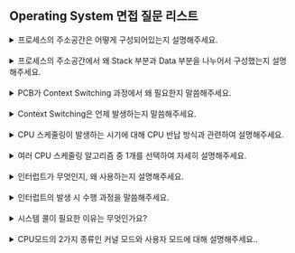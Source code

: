 ## Operating System 면접 질문 리스트

<details>
    <summary>프로세스의 주소공간은 어떻게 구성되어있는지 설명해주세요.</summary>
    <br/>
<div markdown="1">       
프로세스의 주소 공간은 크게 stack 영역, heap 영역, data 영역, text(code)영역으로 구성되어 있습니다.(높은 주소 → 낮은 주소)
</div>
<br/>
<div markdown="1">
→ stack 영역은 함수의 호출과 관계되는 지역 변수와 매개변수가 저장되는 영역입니다. stack 영역의 값은 함수의 호출과 함께 할당되며, 함수의 호출이 완료되면 소멸합니다. 메모리의 높은 주소에서 낮은 주소의 방향으로 할당됩니다.<br/>

→ heap 영역은 런타임의 크기가 결정되는 영역입니다. 사용자에 의해 공간이 동적으로 할당 및 해제됩니다. 주로 참조형 데이터의 데이터가 할당되고 메모리의 낮은 주소에서 높은 주소의 방향으로 할당됩니다.<br/>

→ data 영역은 전역 변수나 static 변수 등 프로그램이 사용할 수 있는 데이터를 저장하는 영역입니다. 프로그램의 시작과 함께 할당되며, 프로그램이 종료되면 소멸합니다. (어떤 프로그램에 전역/static 변수를 참조하는 코드가 존재한다면, 이 프로그램은 컴파일 된 후에 data 영역을 참조하게 합니다.)<br/>

→ text영역은 프로그램이 실행될 수 있도록 CPU가 해석 가능한 기계어 코드가 저장되어 있는 공간으로 프로그램이 수정되면 안되므로 ReadOnly 상태로 저장되어 있습니다.<br/>

</div>
</details>

<br/>
<details>
    <summary>프로세스의 주소공간에서 왜 Stack 부분과 Data 부분을 나누어서 구성했는지 설명해주세요.</summary>
    <br/>
<div markdown="1">       
Stack 영역과 Data 영역을 구분한 가장 큰 이유는 역할의 분배를 위해서 입니다. Stack 영역을 통해 함수의 흐름을 관리하고, Data 영역을 통해 전역 변수, static 변수를 관리합니다. 또 다른 이유는 Data 영역의 데이터 공유를 위해서입니다. 한 프로세스가 여러 개의 스레드를 갖는다면, 각각의 스레드는 스레드 내에서 수행되는 함수의 흐름을 각각 관리하기 위해 자신만의 stack 영역을 갖습니다. 이때 Data 영역의 동일한 내용은 공유함으로써 똑같은 공간을 여러 개 만들지 않고 메모리를 절약할 수 있기 때문에 Stack과 Data를 나눠서 구성하였습니다.
</div>
</details>

<br/>
<details>
    <summary>PCB가 Context Switching 과정에서 왜 필요한지 말씀해주세요.</summary>
    <br/>
<div markdown="1">       
Context Switching은 CPU가 현재 작업 중인 프로세스에서 다른 프로세스로 넘어갈 때, 이전의 프로세스 정보를 PCB에 저장하고 새롭게 실행할 프로세스의 정보를 PCB에서 읽어와 레지스터에 적재하는 과정입니다. 이처럼 Context Switching은 기존 프로세스의 상태를 어딘가에 저장해둬야 다음에 똑같은 작업을 이어서 할 수 있고 새로 해야 할 상태 또한 알아야 어디서부터 다시 작업을 시작할지 결정할 수 있어야 합니다. 이는 프로세스에 관한 모든 정보를 저장하는 임시 저장소 PCB를 사용하여 실행중인 프로세스 상태를 저장하고 앞으로 실행할 프로세스 상태를 저장하며 수월하게 진행할 수 있기 때문에 PCB가 Context Switching 과정에 필요합니다. 
</div>
</details>

<br/>
<details>
    <summary>Context Switching은 언제 발생하는지 말씀해주세요.</summary>
    <br/>
<div markdown="1">       
Context Switching은 CPU가 동시에 수행하는 것처럼 보이게 하기 위해 여러 개의 프로세스를 바꿔가며 실행하기 위해서 필요합니다. 그렇기 때문에 CPU 스케줄링에 의해 할당된 작업 시간이 끝나 timeout이 발생했을 때나 프로세스의 작업이 끝났을 때 발생합니다. 또 실행 중이던 프로세스가 입출력 요청을 할 때 발생합니다. 
</div>
</details>

<br/>
<details>
    <summary>CPU 스케줄링이 발생하는 시기에 대해 CPU 반납 방식과 관련하여 설명해주세요.</summary>
    <br/>
<div markdown="1">       
CPU 스케줄링은 여러 프로세스들의 실행 순서를 어떻게 정하고 얼만큼의 시간을 할당할 것인가를 결정하는 과정입니다.

⇒ CPU 스케줄링은 프로세스가 입/출력을 요구할 때나 프로세스가 종료를 요구할 때 발생합니다. 해당 경우들은 프로세스 스스로의 요구에 의해 이루어지는 자율적 CPU 반납입니다. 또한 높은 우선순위의 프로세스가 나타났을 때나 한 프로세스가 연속해서 CPU를 사용할 수 있는 최대 시간을 초과한 경우에서도 CPU 스케줄리이 발생합니다. 이러한 경우들은 외부 상황에 따라 CPU를 강제로 회수당하는 타율적 CPU 반납에 속합니다.

</div>
</details>

<br/>
<details>
    <summary>여러 CPU 스케줄링 알고리즘 중 1개를 선택하여 자세히 설명해주세요.</summary>
    <br/>
<div markdown="1">       
CPU 스케줄링은 CPU 반납 방식의 자율성 및 타율성 여부에 따라 어떤 프로세스가 CPU를 점유하고 있다면 이를 뺏을 수 없는 방식인 비선점형 스케줄링과 어떤 프로세스가 CPU를 할당받아 실행 중이더라도 운영체제가 이를 강제로 뺏을 수 있는 방식인 선점형 스케줄링으로 나눌 수 있습니다. 이중 선점형 스케줄링에 해당하는 라운드 로빈에 대해 말씀드리겠습니다. 라운드 로빈은 현대 컴퓨터가 사용하는 우선순위 스케줄링으로 모든 프로세스에 동일한 최대 CPU 점유 시간을 설정하고, 처리 중인 프로세스의 CPU 실행 시간이 타임 퀀텀(프로세스에 CPU가 할당되는 일정한 시간)을 초과하면 CPU를 강제로 회수하여 다음 프로세스에 할당하는 방식으로 진행됩니다. 모든 프로세스들에게 CPU가 할당될 기회가 동일하게 주어지므로 대화형 시스템 환경에 적합하고 응답 시간을 빠르게 할 수 있다는 장점을 가지고 있습니다. 하지만 할당 시간이 길면 FCFS처럼 작동하고 반대로 할당 시간이 너무 짧으면 context switching이 자주 발생하여 시스템 오버헤드 증가하여 전체적인 처리율 감소합니다. 해당 스케줄링은 평균 대기 시간을 줄일 수 있지만 다음 프로세스의 CPU burst time을 예측하는 것이 어렵다는 문제가 존재합니다.
</div>
</details>

<br/>
<details>
    <summary>인터럽트가 무엇인지, 왜 사용하는지 설명해주세요.</summary>
    <br/>
<div markdown="1">       
인터럽트는 프로그램의 실행 중 CPU의 현재 처리 순서를 중단시키고 다른 동작을 수행하도록 요구하는 기능입니다. 즉, 현재 실행 중인 일보다 더 중요한 일이 발생하면 해당 일을 우선적으로 수행할 수 있도록 해줍니다. 또한 고속 CPU와 저속 Device 간 처리 효율을 향상하여 시스템 효율성을 개선하고 비정상 상태 발생 시 수행 결과 저장 및 복구를 수행하여 시스템 안정성을 개선할 수 있기에 사용합니다.
</div>
</details>

<br/>
<details>
    <summary>인터럽트의 발생 시 수행 과정을 말씀해주세요.</summary>
    <br/>
<div markdown="1">       
인터럽트 수행 과정은 요청, 중단, 보관, 인터럽트 처리, 재개 순으로 진행됩니다. 우선 장치가 인터럽트 시그널을 CPU로 보냅니다. CPU는 현재 수행 중인 명령어까지는 완료하고 그 후 대기 중인 인터럽트 요청이 있는지 확인하고 있을 경우 제어를 인터럽트 루틴으로 넘기기 위한 준비를 합니다. 그리고 처리하던 작업에 대한 정보를 PCB에 저장하고 인터럽트 벡터를 읽어 ISR 주소값을 얻습니다. 해당 주소로 가서 인터럽트 서비스 루틴을 실행합니다. 처리가 완료되면 PCB를 참고하여 인터럽트 발생 이전으로 복구시킨 후 하던 일을 마무리합니다.
</div>
</details>

<br/>
<details>
    <summary>시스템 콜이 필요한 이유는 무엇인가요?</summary>
    <br/>
<div markdown="1">       
시스템 콜은 운영 체제의 커널이 제공하는 서비스에 대해 응용 프로그램의 요청에 따라 커널에 접근하기 위한 인터페이스입니다. 저희가 일반적으로 사용하는 프로그램은 응용 프로그램입니다. 유저레벨의 프로그램은 유저레벨의 함수들만으로는 많은 기능을 구현하기 어렵기 때문에 커널의 도움을 반드시 받아야 합니다. 이러한 작업은 응용프로그램으로 대표되는 유저 프로세스의 유저 모드에서는 수행할 수 없습니다. 따라서 반드시 커널에 관련된 것은 커널 모드로 전환 후에야 해당 작업을 수행할 권한이 생기기 때문에 시스템 콜이 필요합니다.
</div>
</details>

<br/>
<details>
    <summary>CPU모드의 2가지 종류인 커널 모드와 사용자 모드에 대해 설명해주세요..</summary>
    <br/>
<div markdown="1">       
CPU는 사용자 어플리케이션이 시스템을 손상시키는 것을 방지하기 위해 2가지 모드를 제공합니다. CPU에 있는 Mode bit로 모드를 구분하여 0은 커널 모드, 1은 사용자 모드로 나뉘어서 구동됩니다. 커널 모드는 드라이버, 메모리, CPU 등의 모든 자원에 접근 및 명령을 할 수 있는 모드입니다. 즉, 운영체제가 CPU를 사용하는 모드입니다. 시스템 콜을 통해 커널 모드로 전환되면 운영체제는 하드웨어를 제어하는 명령어를 실행합니다. 사용자 모드는 사용자가 접근할 수 있는 영역을 제한적으로 두고 프로그램의 자원에 함부로 침범하지 못하는 모드입니다. 해당 모드에서 애플리케이션 코드가 실행되고 사용자가 접근할 수 있는 영역에 제한이 있기 때문에 해당 모드에서는 디스크, I/O 등의 하드웨어에 직접적으로 접근할 수 없습니다. 접근을 위해서는 시스템 콜을 사용해야 합니다.

→ 사용자 프로세스는 사용자 모드에서 실행되다가 시스템 자원을 사용해야 할 때 시스템 콜을 호출하여 커널 모드로 전환되어 작업을 수행하고 완료 시 다시 사용자 모드로 전환된다.

</div>
</details>
